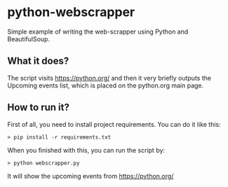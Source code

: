 # python-webscrapper
Simple example of writing the web-scrapper using Python and BeautifulSoup.

## What it does?
The script visits https://python.org/ and then it very briefly outputs the Upcoming events list, which is placed on the python.org main page.

## How to run it?
First of all, you need to install project requirements.
You can do it like this:
```
> pip install -r requirements.txt
```

When you finished with this, you can run the script by:
```
> python webscrapper.py
```

It will show the upcoming events from https://python.org/